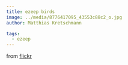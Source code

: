 ```yaml
---
title: ezeep birds
image: ../media/8776417095_43553c88c2_o.jpg
author: Matthias Kretschmann

tags:
  - ezeep
---
```


from [flickr](http://www.flickr.com/photos/krema/8782995066/)
